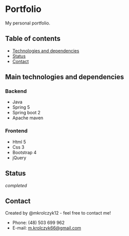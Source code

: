 # Portfolio
My personal portfolio.

## Table of contents

- [Technologies and dependencies](#technologies-and-dependencies)
- [Status](#status)
- [Contact](#contact)

## Main technologies and dependencies
### Backend
- Java
- Spring 5
- Spring boot 2
- Apache maven
### Frontend
- Html 5
- Css 3
- Bootstrap 4
- jQuery

## Status

_completed_

## Contact

Created by @mkrolczyk12 - feel free to contact me!

- Phone: (48) 503 699 962
- E-mail: m.krolczyk66@gmail.com

